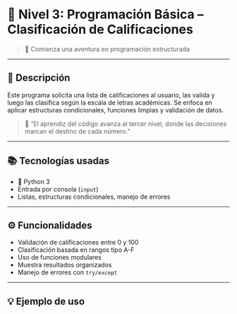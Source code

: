 # 🎯 Nivel 3: Programación Básica – Clasificación de Calificaciones
> 🧠 Comienza una aventura en programación estructurada

---

## 🧾 Descripción

Este programa solicita una lista de calificaciones al usuario, las valida y luego las clasifica según la escala de letras académicas. Se enfoca en aplicar estructuras condicionales, funciones limpias y validación de datos.

> 🧙 “El aprendiz del código avanza al tercer nivel, donde las decisiones marcan el destino de cada número.”

---

## 📚 Tecnologías usadas

- 🐍 Python 3
- Entrada por consola (`input`)
- Listas, estructuras condicionales, manejo de errores

---

## ⚙️ Funcionalidades

- Validación de calificaciones entre 0 y 100
- Clasificación basada en rangos tipo A-F
- Uso de funciones modulares
- Muestra resultados organizados
- Manejo de errores con `try/except`

---

## 💡 Ejemplo de uso

